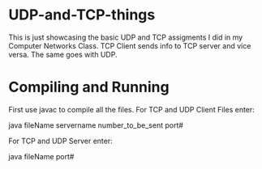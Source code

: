 # UDP-and-TCP-things
This is just showcasing the basic UDP and TCP assigments I did in my Computer Networks Class. TCP Client sends info to TCP server and vice versa. The same goes with UDP. 

# Compiling and Running
First use javac to compile all the files. For TCP and UDP Client Files enter:

java fileName servername number_to_be_sent port#

For TCP and UDP Server enter:

java fileName port#
